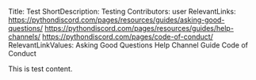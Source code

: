 Title: Test
ShortDescription: Testing
Contributors: user
RelevantLinks: https://pythondiscord.com/pages/resources/guides/asking-good-questions/
               https://pythondiscord.com/pages/resources/guides/help-channels/
               https://pythondiscord.com/pages/code-of-conduct/
RelevantLinkValues: Asking Good Questions
                    Help Channel Guide
                    Code of Conduct

This is test content.
